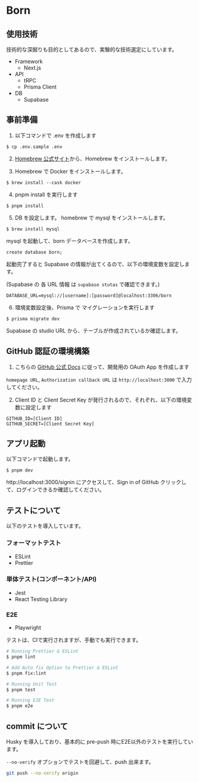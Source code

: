 # Born

## 使用技術

技術的な深掘りも目的としてあるので、実験的な技術選定にしています。

- Framework
  - Next.js
- API
  - tRPC
  - Prisma Client
- DB
  - Supabase

## 事前準備

1. 以下コマンドで .env を作成します

```
$ cp .env.sample .env
```

2. [Homebrew 公式サイト](https://brew.sh/ja/)から、Homebrew をインストールします。

3. Homebrew で Docker をインストールします。

```
$ brew install --cask docker
```

4. pnpm install を実行します

```
$ pnpm install
```

5. DB を設定します。
homebrew で mysql をインストールします。

```
$ brew install mysql
```

mysql を起動して、born データベースを作成します。

```
create database born;
```

起動完了すると Supabase の情報が出てくるので、以下の環境変数を設定します。

(Supabase の 各 URL 情報 は `supabase stutas` で確認できます。)

```
DATABASE_URL=mysql://[username]:[password]@localhost:3306/born
```

6. 環境変数設定後、Prisma で マイグレーションを実行します

```
$ prisma migrate dev
```

Supabase の studio URL から、テーブルが作成されているか確認します。

## GitHub 認証の環境構築

1. こちらの [GitHub 公式 Docs](https://docs.github.com/ja/apps/oauth-apps/building-oauth-apps/creating-an-oauth-app) に従って、開発用の OAuth App を作成します

`homepage URL`, `Authorization callback URL` は `http://localhost:3000` で入力してください。

2. Client ID と Client Secret Key が発行されるので、それぞれ、以下の環境変数に設定します

```
GITHUB_ID=[Client ID]
GITHUB_SECRET=[Client Secret Key]
```

## アプリ起動

以下コマンドで起動します。

```
$ pnpm dev
```

http://localhost:3000/signin にアクセスして、Sign in of GitHub クリックして、ログインできるか確認してください。

## テストについて

以下のテストを導入しています。

### フォーマットテスト

- ESLint
- Prettier

### 単体テスト(コンポーネント/API)

- Jest
- React Testing Library

### E2E

- Playwright

テストは、CIで実行されますが、手動でも実行できます。

```bash
# Running Prettier & ESLint
$ pnpm lint

# Add Auto fix Option to Prettier & ESLint
$ pnpm fix:lint

# Running Unit Test
$ pnpm test

# Running E2E Test
$ pnpm e2e
```

## commit について

Husky を導入しており、基本的に pre-push 時にE2E以外のテストを実行しています。

`--no-verify` オプションでテストを回避して、push 出来ます。

```bash
git push --no-verify origin

```
